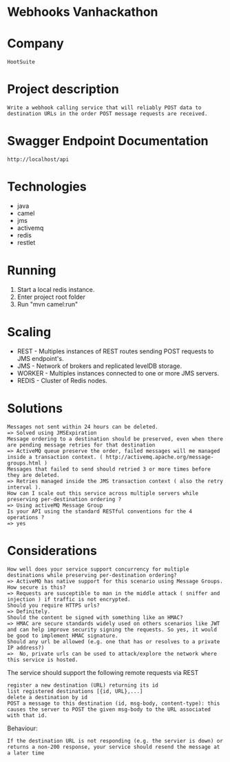 Webhooks Vanhackathon
=====================
	
# Company
	HootSuite

# Project description
	Write a webhook calling service that will reliably POST data to destination URLs in the order POST message requests are received.

# Swagger Endpoint Documentation
	http://localhost/api

# Technologies
* java
* camel
* jms
* activemq
* redis
* restlet

# Running
1. Start a local redis instance.
2. Enter project root folder
3. Run "mvn camel:run"

# Scaling
* REST - Multiples instances of REST routes sending POST requests to JMS endpoint's.
* JMS - Network of brokers and replicated levelDB storage.
* WORKER - Multiples instances connected to one or more JMS servers. 
* REDIS - Cluster of Redis nodes.
   
# Solutions
	Messages not sent within 24 hours can be deleted.
	=> Solved using JMSExpiration
	Message ordering to a destination should be preserved, even when there are pending message retries for that destination
	=> ActiveMQ queue preserve the order, failed messages will me managed inside a transaction context. ( http://activemq.apache.org/message-groups.html ) 
	Messages that failed to send should retried 3 or more times before they are deleted.
	=> Retries managed inside the JMS transaction context ( also the retry interval ).
	How can I scale out this service across multiple servers while preserving per-destination ordering ?
	=> Using activeMQ Message Group
	Is your API using the standard RESTful conventions for the 4 operations ?
	=> yes

# Considerations
	How well does your service support concurrency for multiple destinations while preserving per-destination ordering?
	=> ActiveMQ has native support for this scenario using Message Groups.
    How secure is this? 
    => Requests are susceptible to man in the middle attack ( sniffer and injection ) if traffic is not encrypted.
    Should you require HTTPS urls?
    => Definitely.
    Should the content be signed with something like an HMAC?
    => HMAC are secure standards widely used on others scenarios like JWT and can help improve security signing the requests. So yes, it would be good to implement HMAC signature.
    Should any url be allowed (e.g. one that has or resolves to a private IP address?)
    =>	No, private urls can be used to attack/explore the network where this service is hosted.


The service should support the following remote requests via REST

    register a new destination (URL) returning its id
    list registered destinations [{id, URL},...]
    delete a destination by id
    POST a message to this destination (id, msg-body, content-type): this causes the server to POST the given msg-body to the URL associated with that id.

Behaviour:

    If the destination URL is not responding (e.g. the servier is down) or returns a non-200 response, your service should resend the message at a later time
    






